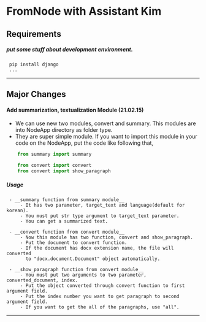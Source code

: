 # FromNode with Assistant Kim
## Requirements
##### put some stuff about development environment.
```terminal
 pip install django
 ...
```
--------------
## Major Changes 
#### Add summarization, textualization Module (21.02.15)
- We can use new two modules, convert and summary. This modules are into NodeApp directory as folder type. 
- They are super simple module. If you want to import this module in your code on the NodeApp, put the code like following that,
```python
    from summary import summary

    from convert import convert
    from convert import show_paragraph
```
 ##### Usage 
     - __summary function from summary module__
         - It has two parameter, target_text and language(default for korean).
         - You must put str type argument to target_text parameter. 
         - You can get a summarized text.

     - __convert function from convert module__
         - Now this module has two function, convert and show_paragraph. 
         - Put the document to convert function. 
         - If the document has docx extension name, the file will converted 
           to "docx.document.Document" object automatically.

     - __show_paragraph function from convert module__
         - You must put two arguments to two parameter, converted_document, index.
         - Put the object converted through convert function to first argument field. 
         - Put the index number you want to get paragraph to second argument field. 
         - If you want to get the all of the paragraphs, use "all".
--------------
